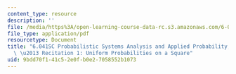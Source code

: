 ```yaml
---
content_type: resource
description: ''
file: /media/https%3A/open-learning-course-data-rc.s3.amazonaws.com/6-041sc-probabilistic-systems-analysis-and-applied-probability-fall-2013/9bdd70f141c52e0fb0e27058552b1073_MIT6_041SCF13_Conditioning_Example_300k.pdf
file_type: application/pdf
resourcetype: Document
title: "6.041SC Probabilistic Systems Analysis and Applied Probability, Fall 2013Transcript\
  \ \u2013 Recitation 1: Uniform Probabilities on a Square"
uid: 9bdd70f1-41c5-2e0f-b0e2-7058552b1073
---
```

